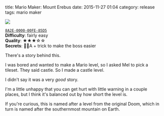 title: Mario Maker: Mount Erebus
date: 2015-11-27 01:04
category: release
tags: mario maker

<div class="prose-full-illustration">
<img src="/dev/media/mario-maker/mount-erebus.jpg">
</div>

[`8A2E-0000-00FE-85D5`](https://supermariomakerbookmark.nintendo.net/courses/8A2E-0000-00FE-85D5)  
**Difficulty**: fairly easy  
**Quality**: ★★★☆☆  
**Secrets**: 🍄🍄A + trick to make the boss easier

There's a story behind this.

I was bored and wanted to make a Mario level, so I asked Mel to pick a tileset.  They said castle.  So I made a castle level.

I didn't say it was a very _good_ story.

I'm a little unhappy that you can get hurt with little warning in a couple places, but I think it's balanced out by how short the level is.

If you're curious, this is named after a level from the original Doom, which in turn is named after the southernmost mountain on Earth.
